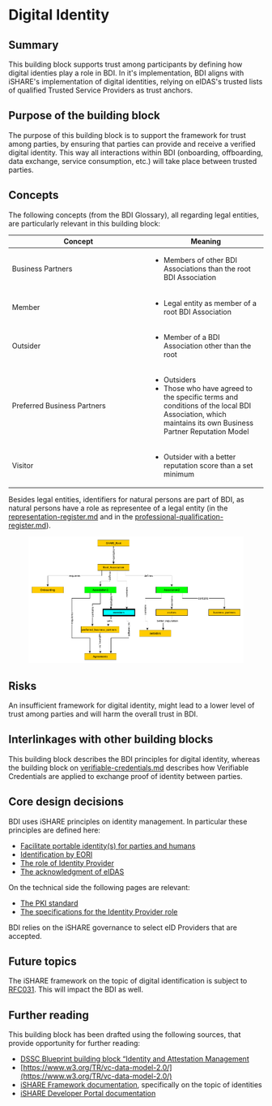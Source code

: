 # Digital Identity

## Summary&#x20;

This building block supports trust among participants by defining how digital identies play a role in BDI. In it's implementation, BDI aligns with iSHARE's implementation of digital identities, relying on eIDAS's trusted lists of qualified Trusted Service Providers as trust anchors.

## Purpose of the building block&#x20;

The purpose of this building block is to support the framework for trust among parties, by ensuring that parties can provide and receive a verified digital identity. This way all interactions within BDI (onboarding, offboarding, data exchange, service consumption, etc.) will take place between trusted parties.&#x20;

## Concepts&#x20;

The following concepts (from the BDI Glossary), all regarding legal entities, are particularly relevant in this building block:&#x20;

<table><thead><tr><th width="262">Concept</th><th>Meaning</th></tr></thead><tbody><tr><td>Business Partners</td><td><ul><li>Members of other BDI Associations than the root BDI Association</li></ul></td></tr><tr><td>Member</td><td><ul><li>Legal entity as member of a root BDI Association</li></ul></td></tr><tr><td>Outsider</td><td><ul><li>Member of a BDI Association other than the root</li></ul></td></tr><tr><td>Preferred Business Partners</td><td><ul><li>Outsiders</li><li>Those who have agreed to the specific terms and conditions of the local BDI Association, which maintains its own Business Partner Reputation Model</li></ul></td></tr><tr><td>Visitor</td><td><ul><li>Outsider with a better reputation score than a set minimum</li></ul></td></tr></tbody></table>

Besides legal entities, identifiers for natural persons are part of BDI, as natural persons have a role as representee of a legal entity (in the [representation-register.md](representation-register.md "mention") and in the [professional-qualification-register.md](professional-qualification-register.md "mention")).&#x20;

<figure><img src="../.gitbook/assets/BDI Roles v01.png" alt=""><figcaption></figcaption></figure>

## Risks

An insufficient framework for digital identity, might lead to a lower level of trust among parties and will harm the overall trust in BDI.

## Interlinkages with other building blocks&#x20;

This building block describes the BDI principles for digital identity, whereas the building block on [verifiable-credentials.md](verifiable-credentials.md "mention") describes how Verifiable Credentials are applied to exchange proof of identity between parties.

## Core design decisions&#x20;

BDI uses iSHARE principles on identity management. In particular these principles are defined here:

* [Facilitate portable identity(s) for parties and humans](https://framework.ishare.eu/is/facilitate-portable-identity-s-for-parties-and-hum)
* [Identification by EORI](https://framework.ishare.eu/is/identification-by-eori)
* [The role of Identity Provider](https://framework.ishare.eu/is/functional-requirements-per-role#Functionalrequirementsperrole-IdentityProvider)
* [The acknowledgment of eIDAS](https://framework.ishare.eu/is/regulation-on-electronic-identification-and-trust-)

On the technical side the following pages are relevant:

* [The PKI standard](https://dev.ishare.eu/reference/standards.html#pki)
* [The specifications for the Identity Provider role](https://dev.ishare.eu/identity-provider/authorize.html)

BDI relies on the iSHARE governance to select eID Providers that are accepted.&#x20;

## Future topics&#x20;

The iSHARE framework on the topic of digital identification is subject to [RFC031](https://gitlab.com/ishare-foundation/cab/rfc/-/issues/11). This will impact the BDI as well.

## Further reading&#x20;

This building block has been drafted using the following sources, that provide opportunity for further reading:&#x20;

* [DSSC Blueprint building block “Identity and Attestation Management](https://dssc.eu/space/BVE/357075352/Identity+and+Attestation+Management)&#x20;
* [https://www.w3.org/TR/vc-data-model-2.0/](https://www.w3.org/TR/vc-data-model-2.0/)
* [iSHARE Framework documentation](https://framework.ishare.eu/), specifically on the topic of identities
* [iSHARE Developer Portal documentation](https://dev.ishare.eu/)
